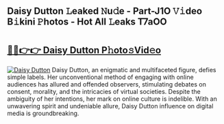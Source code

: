 ## Daisy Dutton 𝙻eaked 𝙽u𝚍e - Part-J1O 𝚅𝚒deo B𝚒kini 𝙿hotos - Hot All 𝙻eaks T7aOO

# <h2><a href="http://ld39qr3.urlbe.top/?page=Daisy+Dutton">🔗🔗👉👉 Daisy Dutton P𝚑oto𝚜Vid𝚎o</a></h2>

[![Daisy Dutton](https://i.imgur.com/eBuTRDB.gif)](http://ld39qr3.urlbe.top/?page=Daisy+Dutton)
Daisy Dutton, an enigmatic and multifaceted figure, defies simple labels. Her unconventional method of engaging with online audiences has allured and offended observers, stimulating debates on consent, morality, and the intricacies of virtual societies. Despite the ambiguity of her intentions, her mark on online culture is indelible. With an unwavering spirit and undeniable allure, Daisy Dutton influence on digital media is groundbreaking.

